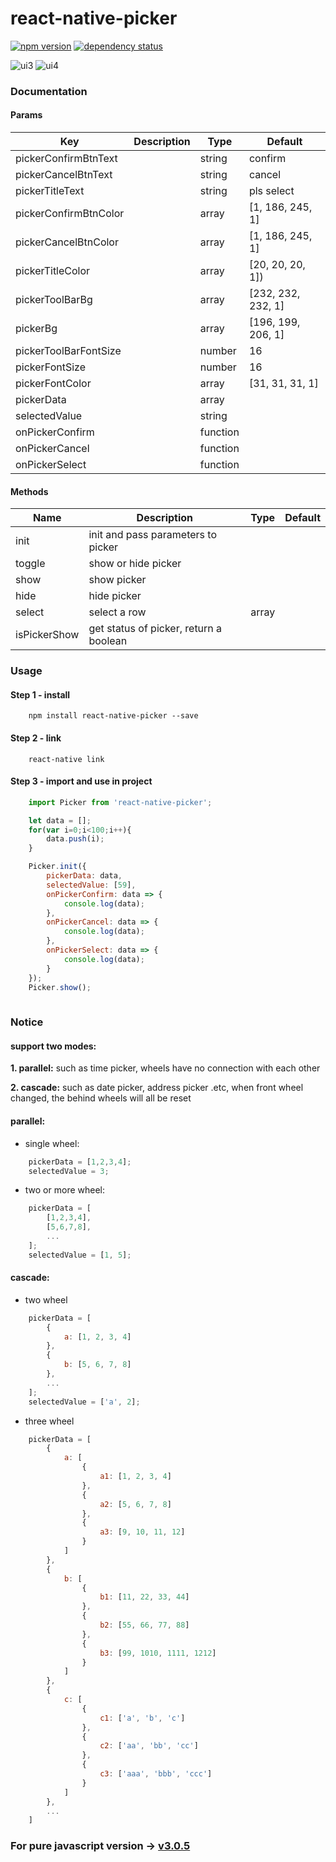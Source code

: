 # react-native-picker

[![npm version](https://img.shields.io/npm/v/react-native-picker.svg?style=flat-square)](https://www.npmjs.com/package/react-native-picker) <a href="https://david-dm.org/beefe/react-native-picker"><img src="https://david-dm.org/beefe/react-native-picker.svg?style=flat-square" alt="dependency status"></a>   

![ui3](./doc/ui3.jpg)
![ui4](./doc/ui4.jpg)

### Documentation

#### Params

|Key | Description | Type | Default|
| --- | ----------- | ---- | ------ |
|pickerConfirmBtnText  |            |string  |confirm            |
|pickerCancelBtnText   |            |string  |cancel             |
|pickerTitleText       |            |string  |pls select         |
|pickerConfirmBtnColor |            |array   |[1, 186, 245, 1]   |
|pickerCancelBtnColor  |            |array   |[1, 186, 245, 1]   |
|pickerTitleColor      |            |array   |[20, 20, 20, 1])   |
|pickerToolBarBg       |            |array   |[232, 232, 232, 1] |
|pickerBg              |            |array   |[196, 199, 206, 1] |
|pickerToolBarFontSize |            |number  |16                 |
|pickerFontSize        |            |number  |16                 |
|pickerFontColor       |            |array   |[31, 31, 31, 1]    |
|pickerData            |            |array   |                   |
|selectedValue         |            |string  |                   |
|onPickerConfirm       |            |function|                   |
|onPickerCancel        |            |function|                   |
|onPickerSelect        |            |function|                   |

#### Methods

|Name | Description | Type | Default|
| --- | ----------- | ---- | ------ |
|init         |init and pass parameters to picker      |     |   |
|toggle       |show or hide picker                     |     |   |
|show         |show picker                             |     |   |
|hide         |hide picker                             |     |   |
|select       |select a row                            |array|   |
|isPickerShow |get status of picker, return a boolean  |     |   |


### Usage

#### Step 1 - install

```
	npm install react-native-picker --save
```

#### Step 2 - link

```
	react-native link
```

#### Step 3 - import and use in project

```javascript
	import Picker from 'react-native-picker';

	let data = [];
    for(var i=0;i<100;i++){
        data.push(i);
    }

    Picker.init({
        pickerData: data,
        selectedValue: [59],
        onPickerConfirm: data => {
            console.log(data);
        },
        onPickerCancel: data => {
            console.log(data);
        },
        onPickerSelect: data => {
            console.log(data);
        }
    });
    Picker.show();
	
```

### Notice

#### support two modes:

<b>1. parallel:</b> such as time picker, wheels have no connection with each other

<b>2. cascade:</b> such as date picker, address picker .etc, when front wheel changed, the behind wheels will all be reset

#### parallel:

- single wheel:

```javascript
	pickerData = [1,2,3,4];
	selectedValue = 3;
```

- two or more wheel:

```javascript
	pickerData = [
		[1,2,3,4],
		[5,6,7,8],
		...
	];
	selectedValue = [1, 5];
```

#### cascade:

- two wheel

```javascript
    pickerData = [
        {
            a: [1, 2, 3, 4]
        },
        {
            b: [5, 6, 7, 8]
        },
        ...
    ];
    selectedValue = ['a', 2];
```

- three wheel

```javascript
    pickerData = [
        {
            a: [
                {
                    a1: [1, 2, 3, 4]
                },
                {
                    a2: [5, 6, 7, 8]
                },
                {
                    a3: [9, 10, 11, 12]
                }
            ]
        },
        {
            b: [
                {
                    b1: [11, 22, 33, 44]
                },
                {
                    b2: [55, 66, 77, 88]
                },
                {
                    b3: [99, 1010, 1111, 1212]
                }
            ]
        },
        {
            c: [
                {
                    c1: ['a', 'b', 'c']
                },
                {
                    c2: ['aa', 'bb', 'cc']
                },
                {
                    c3: ['aaa', 'bbb', 'ccc']
                }
            ]
        },
        ...
    ]
```

### For pure javascript version -> [v3.0.5](https://github.com/beefe/react-native-picker/tree/pure-javascript-version)